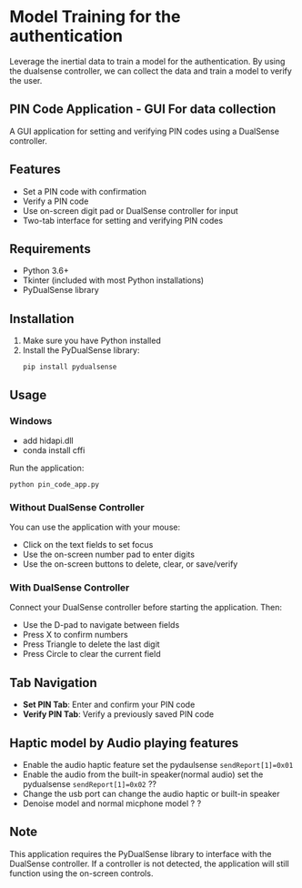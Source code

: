 # Model Training for the authentication 
Leverage the inertial data to train a model for the authentication.
By using the dualsense controller, we can collect the data and train a model to verify the user.


##  PIN Code Application - GUI For data collection

A GUI application for setting and verifying PIN codes using a DualSense controller.

## Features

- Set a PIN code with confirmation
- Verify a PIN code
- Use on-screen digit pad or DualSense controller for input
- Two-tab interface for setting and verifying PIN codes

## Requirements

- Python 3.6+
- Tkinter (included with most Python installations)
- PyDualSense library

## Installation

1. Make sure you have Python installed
2. Install the PyDualSense library:
   ```
   pip install pydualsense
   ```

## Usage


### Windows 

- add hidapi.dll
- conda install cffi

Run the application:
```
python pin_code_app.py
```

### Without DualSense Controller

You can use the application with your mouse:
- Click on the text fields to set focus
- Use the on-screen number pad to enter digits
- Use the on-screen buttons to delete, clear, or save/verify

### With DualSense Controller

Connect your DualSense controller before starting the application. Then:
- Use the D-pad to navigate between fields
- Press X to confirm numbers
- Press Triangle to delete the last digit
- Press Circle to clear the current field

## Tab Navigation

- **Set PIN Tab**: Enter and confirm your PIN code
- **Verify PIN Tab**: Verify a previously saved PIN code


## Haptic model by Audio playing features 

- Enable the audio haptic feature set the pydaulsense `sendReport[1]=0x01`
- Enable the audio from the built-in speaker(normal audio) set the pydualsense `sendReport[1]=0x02` ??
- Change the usb port can change the audio haptic or built-in speaker
- Denoise model and normal micphone model ? ?

## Note

This application requires the PyDualSense library to interface with the DualSense controller. If a controller is not detected, the application will still function using the on-screen controls.
